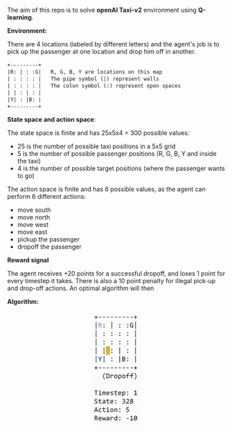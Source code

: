 The aim of this repo is to solve **openAI Taxi-v2** environment using **Q-learning**.

**Environment:**

There are 4 locations (labeled by different letters) and the agent's job is to pick up the passenger at one location and drop him off in another.

```
+---------+
|R: | : :G|   R, G, B, Y are locations on this map
| : : : : |   The pipe symbol (|) represent walls
| : : : : |   The colon symbol (:) represent open spaces
| | : | : |
|Y| : |B: |
+---------+ 
```

**State space and action space**:

The state space is finite and has 25x5x4 = 300 possible values:
- 25 is the number of possible taxi positions in a 5x5 grid
- 5 is the number of possible passenger positions (R, G, B, Y and inside the taxi)
- 4 is the number of possible target positions (where the passenger wants to go)

The action space is finite and has 6 possible values, as the agent can perform 6 different actions:
- move south
- move north
- move west
- move east
- pickup the passenger
- dropoff the passenger

**Reward signal**

The agent receives +20 points for a successful dropoff, and loses 1 point for every timestep it takes.
There is also a 10 point penalty for illegal pick-up and drop-off actions.
An optimal algorithm will then

**Algorithm:**

<p align="center">
  <img width="116" height="264" src="docs/random_play.gif">
</p>
